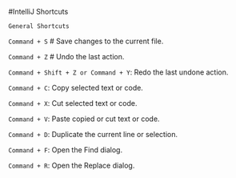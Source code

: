 #IntelliJ Shortcuts

`General Shortcuts`

`Command + S`    # Save changes to the current file.

`Command + Z` # Undo the last action.

`Command + Shift + Z or Command + Y`: Redo the last undone action.

`Command + C`: Copy selected text or code.

`Command + X`: Cut selected text or code.

`Command + V`: Paste copied or cut text or code.

`Command + D`: Duplicate the current line or selection.

`Command + F`: Open the Find dialog.

`Command + R`: Open the Replace dialog.
